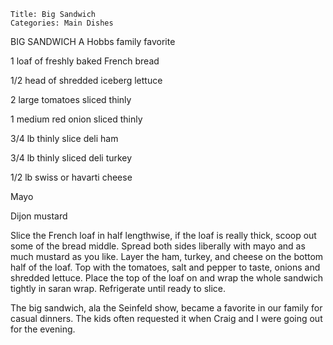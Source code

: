 ~~~ recipe-info
Title: Big Sandwich
Categories: Main Dishes
~~~

BIG SANDWICH    A Hobbs family favorite

1 loaf of freshly baked French bread

1/2 head of shredded iceberg lettuce

2 large tomatoes sliced thinly

1 medium red onion sliced thinly

3/4 lb thinly slice deli ham

3/4 lb thinly sliced deli turkey

1/2 lb swiss or havarti cheese

Mayo

Dijon mustard

Slice the French loaf in half lengthwise, if the loaf is really thick, scoop out some of the bread
middle.  Spread both sides liberally with mayo and as much mustard as you like.  Layer the ham,
turkey, and cheese on the bottom half of the loaf.  Top with the tomatoes, salt and pepper to taste,
onions and shredded lettuce.  Place the top of the loaf on and wrap the whole sandwich tightly in
saran wrap.  Refrigerate until ready to slice.

The big sandwich, ala the Seinfeld show, became a favorite in our family for casual dinners.  The
kids often requested it when Craig and I were going out for the evening.
